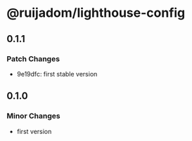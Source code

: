 # @ruijadom/lighthouse-config

## 0.1.1

### Patch Changes

- 9e19dfc: first stable version

## 0.1.0

### Minor Changes

- first version
